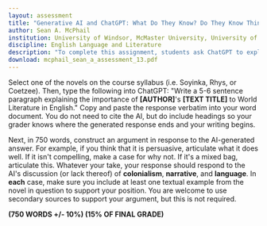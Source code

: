 ```yaml
---
layout: assessment
title: "Generative AI and ChatGPT: What Do They Know? Do They Know Things? Let's Find Out!"
author: Sean A. McPhail
institution: University of Windsor, McMaster University, University of Toronto Mississauga
discipline: English Language and Literature
description: "To complete this assignment, students ask ChatGPT to explain their novel's significance to World Literature. When testing the AI, I found that it regularly gave very simple answers that spoke to (what we could broadly classify) each novel's depiction of colonialism, its narrative, and its use of language. These terms have more than one possible definition in our discipline, and so the assignment allows students to interpret them how they please and build their own answers off the AI's suggestion."
download: mcphail_sean_a_assessment_13.pdf
---
```


Select one of the novels on the course syllabus (i.e. Soyinka, Rhys, or
Coetzee). Then, type the following into ChatGPT: "Write a 5-6 sentence
paragraph explaining the importance of **\[AUTHOR\]**'s **\[TEXT
TITLE\]** to World Literature in English." Copy and paste the response
verbatim into your word document. You do not need to cite the AI, but do
include headings so your grader knows where the generated response ends
and your writing begins.

Next, in 750 words, construct an argument in response to the
AI-generated answer. For example, if you think that it is persuasive,
articulate what it does well. If it isn't compelling, make a case for
why not. If it's a mixed bag, articulate this. Whatever your take, your
response should respond to the AI's discussion (or lack thereof) of
**colonialism**, **narrative**, and **language**. In **each** case, make
sure you include at least one textual example from the novel in question
to support your position. You are welcome to use secondary sources to
support your argument, but this is not required.

**(750 WORDS +/- 10%) (15% OF FINAL GRADE)**
